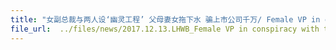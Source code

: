 ```yaml
---
title: "女副总裁与两人设‘幽灵工程’ 父母妻女拖下水 骗上市公司千万/ Female VP in conspiracy with two others to cheat listed company of millions, family members implicated"
file_url:  ../files/news/2017.12.13.LHWB_Female VP in conspiracy with two others to cheat listed company of millions, family members implicated 女副总裁与两人设‘幽灵工程’ 父母妻女拖下水 骗上市公司千万.pdf
---
```


